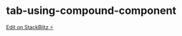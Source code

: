 # tab-using-compound-component

[Edit on StackBlitz ⚡️](https://stackblitz.com/edit/stackblitz-starters-tgpjuv)